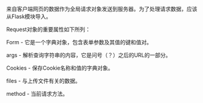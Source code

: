 来自客户端网页的数据作为全局请求对象发送到服务器。为了处理请求数据，应该从Flask模块导入。

Request对象的重要属性如下所列：

Form - 它是一个字典对象，包含表单参数及其值的键和值对。

args - 解析查询字符串的内容，它是问号（？）之后的URL的一部分。

Cookies  - 保存Cookie名称和值的字典对象。

files - 与上传文件有关的数据。

method - 当前请求方法。
